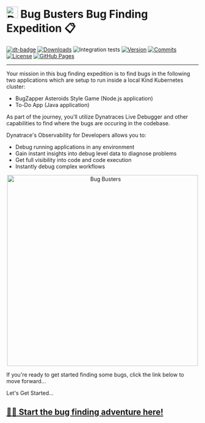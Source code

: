 <!-- markdownlint-disable-next-line -->
# <img src="https://cdn.bfldr.com/B686QPH3/at/w5hnjzb32k5wcrcxnwcx4ckg/Dynatrace_signet_RGB_HTML.svg?auto=webp&format=pngg" alt="DT logo" width="30"> Bug Busters Bug Finding Expedition 📋

[![dt-badge](https://img.shields.io/badge/powered_by-DT_enablement-8A2BE2?logo=dynatrace)](https://github.com/joshDynatrace/bug-busters)
[![Downloads](https://img.shields.io/docker/pulls/shinojosa/dt-enablement?logo=docker)](https://hub.docker.com/r/shinojosa/dt-enablement)
![Integration tests](https://github.com/joshDynatrace/bug-busters/actions/workflows/integration-tests.yaml/badge.svg)
[![Version](https://img.shields.io/github/v/release/joshDynatrace/bug-busters?color=blueviolet)](https://github.com/joshDynatrace/bug-busters/releases)
[![Commits](https://img.shields.io/github/commits-since/joshDynatrace/bug-busters/latest?color=ff69b4&include_prereleases)](https://github.com/joshDynatrace/bug-busters/graphs/commit-activity)
[![License](https://img.shields.io/badge/License-Apache_2.0-blue.svg?color=green)](https://github.com/joshDynatrace/bug-busters/blob/main/LICENSE)
[![GitHub Pages](https://img.shields.io/badge/GitHub%20Pages-Live-green)](https://joshDynatrace.github.io/bug-busters/)

___

Your mission in this bug finding expedition is to find bugs in the following two applications which are setup to run inside a local Kind Kubernetes cluster:

- BugZapper Asteroids Style Game (Node.js application)
- To-Do App (Java application)

As part of the journey, you'll utilize Dynatraces Live Debugger and other capabilities to find where the bugs are occuring in the codebase.

Dynatrace's Observability for Developers allows you to:

- Debug running applications in any environment
- Gain instant insights into debug level data to diagnose problems
- Get full visibility into code and code execution
- Instantly debug complex workflows

<p align="center">
    <img src="docs/img/bug-busters.jpg" alt="Bug Busters" width="500"/>
</p>

If you're ready to get started finding some bugs, click the link below to move forward...

Let's Get Started...

## [🧳🐞 Start the bug finding adventure here!](https://joshDynatrace.github.io/bug-busters/)
